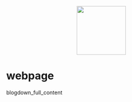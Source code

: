 <p align="center">
    <img src="https://img.shields.io/github/manifest-json/v/EhoumanEvans/webpage"
        height="130">


# webpage
 blogdown_full_content
